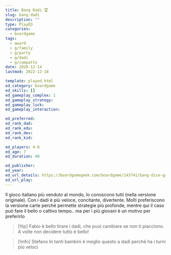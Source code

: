 ```yaml
---
title: Bang Dadi 🏆
slug: bang-dadi
description: ""
type: PlayED
categories:
  - boardgame
tags:
  - award
  - g/family
  - g/party
  - g/dadi
  - g/compatto
date: 2020-12-14
lastmod: 2022-12-18

template: played.html
ed_category: boardgame
ed_skills: []
ed_gameplay_complex: 1
ed_gameplay_strategy: 
ed_gameplay_luck: 
ed_gameplay_interaction: 

ed_preferred: 
ed_rank_dad: 
ed_rank_edu: 
ed_rank_dev: 
ed_rank_kid: 

ed_players: 4-8
ed_age: 7
ed_duration: 40

ed_publisher: 
ed_year: 
ed_url_details: https://boardgamegeek.com/boardgame/143741/bang-dice-game
ed_url_play: 
---
```


Il gioco italiano più venduto al mondo, lo conoscono tutti (nella versione originale). Con i dadi è più veloce, concitante, divertente.
Molti preferiscono la versione carte perché permette strategie più profonde, mentre qui il caso può fare il bello o cattivo tempo.. ma per i più giovani è un motivo per preferirlo

> [!tip] Fabio
> è bello tirare i dadi, che puoi cambiare se non ti piacciono. A volte non decidere tutto è bello!

> [!info] Stefano
> In tanti bambini è meglio questo a dadi perché ha i turni più veloci


